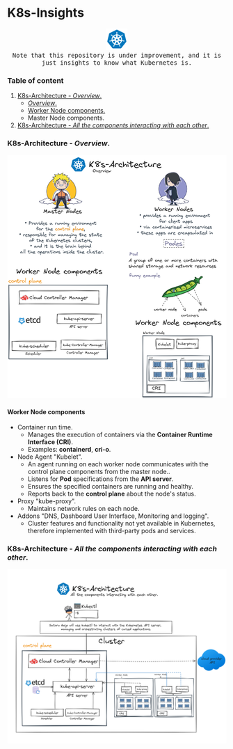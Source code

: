 # K8s-Insights

<p align="center">
  <img src="assets/1.png"  width="50px" height="50px">
  <br>
   <samp>
     Note that this repository is under improvement, and it is just insights to know what Kubernetes is.
  </samp>  
</p>



### Table of content

1. [K8s-Architecture - _Overview_.](#desc0)
   - [_Overview_.](#desc0,0)
   - [Worker Node components.](#desc0,1)
   - Master Node components. 
2. [K8s-Architecture - _All the components interacting with each other_.](#desc1)

<a name="desc0"></a>
### K8s-Architecture - _Overview_.

<a name="desc0,0"></a>
<img alt="K8s-Architecture - _Overview_.png" src="assets/2.png" />

<a name="desc0,1"></a>
#### Worker Node components
- Container run time.
    - Manages the execution of containers via the **Container Runtime Interface (CRI)**.
    - Examples: **containerd**, **cri-o**. 
- Node Agent "Kubelet".
    - An agent running on each worker node communicates with the control plane components from the master node..
    - Listens for **Pod** specifications from the **API server**.
    - Ensures the specified containers are running and healthy.
    - Reports back to the **control plane** about the node's status. 
- Proxy "kube-proxy".
    - Maintains network rules on each node.
- Addons "DNS, Dashboard User Interface, Monitoring and logging".
    - Cluster features and functionality not yet available in Kubernetes, therefore implemented with third-party pods and services.



<a name="desc1"></a>
### K8s-Architecture - _All the components interacting with each other_.

<img alt="K8s-Architecture - _All the components interacting with each other_.png" src="assets/3.png" />
